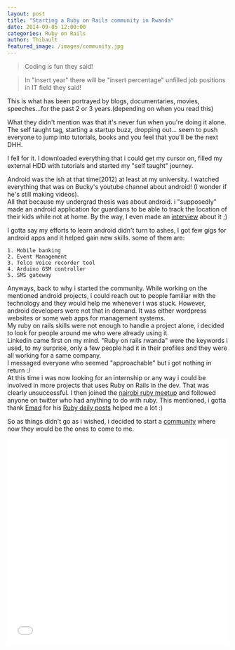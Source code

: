 ```yaml
---
layout: post
title: "Starting a Ruby on Rails community in Rwanda"
date: 2014-09-05 12:00:00
categories: Ruby on Rails
author: Thibault
featured_image: /images/community.jpg
---
```


>Coding is fun they said!


>In "insert year" there will be "insert percentage" unfilled job positions in IT field they said!

This is what has been portrayed by blogs, documentaries, movies, speeches...for the past 2 or 3 years.(depending on when you read this)

What they didn't mention was that it's never fun when you're doing it alone. The self taught tag, starting a startup buzz, dropping out... seem to push everyone to jump into tutorials, books and you feel that you'll be the next DHH.

I fell for it. I downloaded everything that i could get my cursor on, filled my external HDD with tutorials and started my "self taught" journey. 

Android was the ish at that time(2012) at least at my university. I watched everything that was on Bucky's youtube channel about android! (I wonder if he's still making videos).<br>
All that because my undergrad thesis was about android. i "supposedly" made an android application for guardians to be able to track the location of their kids while not at home. By the way, I even made an [interview](https://wazaonline.com/fr/rencontres-et-profils/thibault-mutabazi-createur-dappli) about it ;)

I gotta say my efforts to learn android didn't turn to ashes, I got few gigs for android apps and it helped gain new skills. some of them are:

	1. Mobile banking
	2. Event Management
	3. Telco Voice recorder tool
	4. Arduino GSM controller
	5. SMS gateway

Anyways, back to why i started the community. While working on the mentioned android projects, i could reach out to people familiar with the technology and they would help me whenever i was stuck. However, android developers were not that in demand. It was either wordpress websites or some web apps for management systems.<br>
My ruby on rails skills were not enough to handle a project alone, i decided to look for people around me who were already using it.<br>
Linkedin came first on my mind. "Ruby on rails rwanda" were the keywords i used, to my surprise, only a few people had it in their profiles and they were all working for a same company.<br>
I messaged everyone who seemed "approachable" but i got nothing in return :/ <br>
At this time i was now looking for an internship or any way i could be involved in more projects that uses Ruby on Rails in the dev. That was clearly unsuccessful. I then joined the [nairobi ruby meetup](http://nairuby.org/) and followed anyone on twitter who had anything to do with ruby. This mentioned, i gotta thank [Emad](https://twitter.com/blaz_boy) for his [Ruby daily posts](https://www.facebook.com/rubydailyscripts/?fref=ts) helped me a lot :)

So as things didn't go as i wished, i decided to start a [community](https://twitter.com/rwandaonrails) where now they would be the ones to come to me.

<iframe src="//giphy.com/embed/xl5QdxfNonh3q" width="100%" height="468" frameBorder="0" class="giphy-embed" allowFullScreen></iframe>


